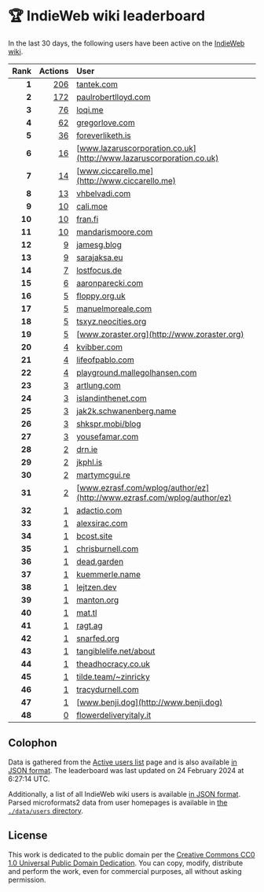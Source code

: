 # 🏆 IndieWeb wiki leaderboard

In the last 30 days, the following users have been active on the [IndieWeb wiki](https://indieweb.org).

| Rank | Actions | User |
|-----:|--------:|:-----|
| **1** | [206](https://indieweb.org/Special:Contributions/Tantek.com) | [tantek.com](http://tantek.com) |
| **2** | [172](https://indieweb.org/Special:Contributions/Paulrobertlloyd.com) | [paulrobertlloyd.com](http://paulrobertlloyd.com) |
| **3** | [76](https://indieweb.org/Special:Contributions/Loqi.me) | [loqi.me](http://loqi.me) |
| **4** | [62](https://indieweb.org/Special:Contributions/Gregorlove.com) | [gregorlove.com](http://gregorlove.com) |
| **5** | [36](https://indieweb.org/Special:Contributions/Foreverliketh.is) | [foreverliketh.is](http://foreverliketh.is) |
| **6** | [16](https://indieweb.org/Special:Contributions/Www.lazaruscorporation.co.uk) | [www.lazaruscorporation.co.uk](http://www.lazaruscorporation.co.uk) |
| **7** | [14](https://indieweb.org/Special:Contributions/Www.ciccarello.me) | [www.ciccarello.me](http://www.ciccarello.me) |
| **8** | [13](https://indieweb.org/Special:Contributions/Vhbelvadi.com) | [vhbelvadi.com](http://vhbelvadi.com) |
| **9** | [10](https://indieweb.org/Special:Contributions/Cali.moe) | [cali.moe](http://cali.moe) |
| **10** | [10](https://indieweb.org/Special:Contributions/Fran.fi) | [fran.fi](http://fran.fi) |
| **11** | [10](https://indieweb.org/Special:Contributions/Mandarismoore.com) | [mandarismoore.com](http://mandarismoore.com) |
| **12** | [9](https://indieweb.org/Special:Contributions/Jamesg.blog) | [jamesg.blog](http://jamesg.blog) |
| **13** | [9](https://indieweb.org/Special:Contributions/Sarajaksa.eu) | [sarajaksa.eu](http://sarajaksa.eu) |
| **14** | [7](https://indieweb.org/Special:Contributions/Lostfocus.de) | [lostfocus.de](http://lostfocus.de) |
| **15** | [6](https://indieweb.org/Special:Contributions/Aaronparecki.com) | [aaronparecki.com](http://aaronparecki.com) |
| **16** | [5](https://indieweb.org/Special:Contributions/Floppy.org.uk) | [floppy.org.uk](http://floppy.org.uk) |
| **17** | [5](https://indieweb.org/Special:Contributions/Manuelmoreale.com) | [manuelmoreale.com](http://manuelmoreale.com) |
| **18** | [5](https://indieweb.org/Special:Contributions/Tsxyz.neocities.org) | [tsxyz.neocities.org](http://tsxyz.neocities.org) |
| **19** | [5](https://indieweb.org/Special:Contributions/Www.zoraster.org) | [www.zoraster.org](http://www.zoraster.org) |
| **20** | [4](https://indieweb.org/Special:Contributions/Kvibber.com) | [kvibber.com](http://kvibber.com) |
| **21** | [4](https://indieweb.org/Special:Contributions/Lifeofpablo.com) | [lifeofpablo.com](http://lifeofpablo.com) |
| **22** | [4](https://indieweb.org/Special:Contributions/Playground.mallegolhansen.com) | [playground.mallegolhansen.com](http://playground.mallegolhansen.com) |
| **23** | [3](https://indieweb.org/Special:Contributions/Artlung.com) | [artlung.com](http://artlung.com) |
| **24** | [3](https://indieweb.org/Special:Contributions/Islandinthenet.com) | [islandinthenet.com](http://islandinthenet.com) |
| **25** | [3](https://indieweb.org/Special:Contributions/Jak2k.schwanenberg.name) | [jak2k.schwanenberg.name](http://jak2k.schwanenberg.name) |
| **26** | [3](https://indieweb.org/Special:Contributions/Shkspr.mobi_blog) | [shkspr.mobi/blog](http://shkspr.mobi/blog) |
| **27** | [3](https://indieweb.org/Special:Contributions/Yousefamar.com) | [yousefamar.com](http://yousefamar.com) |
| **28** | [2](https://indieweb.org/Special:Contributions/Drn.ie) | [drn.ie](http://drn.ie) |
| **29** | [2](https://indieweb.org/Special:Contributions/Jkphl.is) | [jkphl.is](http://jkphl.is) |
| **30** | [2](https://indieweb.org/Special:Contributions/Martymcgui.re) | [martymcgui.re](http://martymcgui.re) |
| **31** | [2](https://indieweb.org/Special:Contributions/Www.ezrasf.com_wplog_author_ez) | [www.ezrasf.com/wplog/author/ez](http://www.ezrasf.com/wplog/author/ez) |
| **32** | [1](https://indieweb.org/Special:Contributions/Adactio.com) | [adactio.com](http://adactio.com) |
| **33** | [1](https://indieweb.org/Special:Contributions/Alexsirac.com) | [alexsirac.com](http://alexsirac.com) |
| **34** | [1](https://indieweb.org/Special:Contributions/Bcost.site) | [bcost.site](http://bcost.site) |
| **35** | [1](https://indieweb.org/Special:Contributions/Chrisburnell.com) | [chrisburnell.com](http://chrisburnell.com) |
| **36** | [1](https://indieweb.org/Special:Contributions/Dead.garden) | [dead.garden](http://dead.garden) |
| **37** | [1](https://indieweb.org/Special:Contributions/Kuemmerle.name) | [kuemmerle.name](http://kuemmerle.name) |
| **38** | [1](https://indieweb.org/Special:Contributions/Lejtzen.dev) | [lejtzen.dev](http://lejtzen.dev) |
| **39** | [1](https://indieweb.org/Special:Contributions/Manton.org) | [manton.org](http://manton.org) |
| **40** | [1](https://indieweb.org/Special:Contributions/Mat.tl) | [mat.tl](http://mat.tl) |
| **41** | [1](https://indieweb.org/Special:Contributions/Ragt.ag) | [ragt.ag](http://ragt.ag) |
| **42** | [1](https://indieweb.org/Special:Contributions/Snarfed.org) | [snarfed.org](http://snarfed.org) |
| **43** | [1](https://indieweb.org/Special:Contributions/Tangiblelife.net_about) | [tangiblelife.net/about](http://tangiblelife.net/about) |
| **44** | [1](https://indieweb.org/Special:Contributions/Theadhocracy.co.uk) | [theadhocracy.co.uk](http://theadhocracy.co.uk) |
| **45** | [1](https://indieweb.org/Special:Contributions/Tilde.team_~zinricky) | [tilde.team/~zinricky](http://tilde.team/~zinricky) |
| **46** | [1](https://indieweb.org/Special:Contributions/Tracydurnell.com) | [tracydurnell.com](http://tracydurnell.com) |
| **47** | [1](https://indieweb.org/Special:Contributions/Www.benji.dog) | [www.benji.dog](http://www.benji.dog) |
| **48** | [0](https://indieweb.org/Special:Contributions/Flowerdeliveryitaly.it) | [flowerdeliveryitaly.it](http://flowerdeliveryitaly.it) |


## Colophon

Data is gathered from the [Active users list](https://indieweb.org/Special:ActiveUsers) page and is also available [in JSON format](https://github.com/jgarber623/indieweb-wiki-leaderboard/blob/main/data/leaderboard.json). The leaderboard was last updated on 24 February 2024 at 6:27:14 UTC.

Additionally, a list of all IndieWeb wiki users is available [in JSON format](https://github.com/jgarber623/indieweb-wiki-leaderboard/blob/main/data/users.json). Parsed microformats2 data from user homepages is available in [the `./data/users` directory](https://github.com/jgarber623/indieweb-wiki-leaderboard/blob/main/data/users).

## License

This work is dedicated to the public domain per the [Creative Commons CC0 1.0 Universal Public Domain Dedication](https://creativecommons.org/publicdomain/zero/1.0/). You can copy, modify, distribute and perform the work, even for commercial purposes, all without asking permission.
